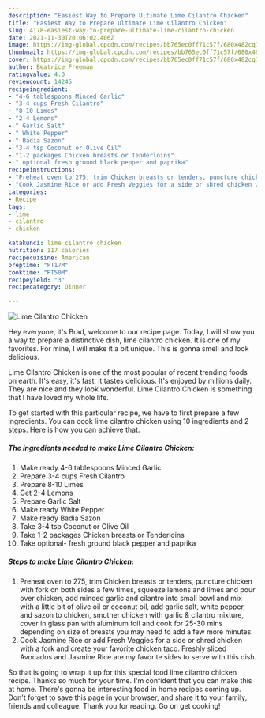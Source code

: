 ```yaml
---
description: "Easiest Way to Prepare Ultimate Lime Cilantro Chicken"
title: "Easiest Way to Prepare Ultimate Lime Cilantro Chicken"
slug: 4178-easiest-way-to-prepare-ultimate-lime-cilantro-chicken
date: 2021-11-30T20:06:02.406Z
image: https://img-global.cpcdn.com/recipes/bb765ec0ff71c57f/680x482cq70/lime-cilantro-chicken-recipe-main-photo.jpg
thumbnail: https://img-global.cpcdn.com/recipes/bb765ec0ff71c57f/680x482cq70/lime-cilantro-chicken-recipe-main-photo.jpg
cover: https://img-global.cpcdn.com/recipes/bb765ec0ff71c57f/680x482cq70/lime-cilantro-chicken-recipe-main-photo.jpg
author: Beatrice Freeman
ratingvalue: 4.3
reviewcount: 14245
recipeingredient:
- "4-6 tablespoons Minced Garlic"
- "3-4 cups Fresh Cilantro"
- "8-10 Limes"
- "2-4 Lemons"
- " Garlic Salt"
- " White Pepper"
- " Badia Sazon"
- "3-4 tsp Coconut or Olive Oil"
- "1-2 packages Chicken breasts or Tenderloins"
- " optional fresh ground black pepper and paprika"
recipeinstructions:
- "Preheat oven to 275, trim Chicken breasts or tenders, puncture chicken with fork on both sides a few times, squeeze lemons and limes and pour over chicken, add minced garlic and cilantro into small bowl and mix with a little bit of olive oil or coconut oil, add garlic salt, white pepper, and sazon to chicken, smother chicken with garlic &amp; cilantro mixture, cover in glass pan with aluminum foil and cook for 25-30 mins depending on size of breasts you may need to add a few more minutes."
- "Cook Jasmine Rice or add Fresh Veggies for a side or shred chicken with a fork and create your favorite chicken taco. Freshly sliced Avocados and Jasmine Rice are my favorite sides to serve with this dish."
categories:
- Recipe
tags:
- lime
- cilantro
- chicken

katakunci: lime cilantro chicken 
nutrition: 117 calories
recipecuisine: American
preptime: "PT17M"
cooktime: "PT50M"
recipeyield: "3"
recipecategory: Dinner

---
```



![Lime Cilantro Chicken](https://img-global.cpcdn.com/recipes/bb765ec0ff71c57f/680x482cq70/lime-cilantro-chicken-recipe-main-photo.jpg)

Hey everyone, it's Brad, welcome to our recipe page. Today, I will show you a way to prepare a distinctive dish, lime cilantro chicken. It is one of my favorites. For mine, I will make it a bit unique. This is gonna smell and look delicious.



Lime Cilantro Chicken is one of the most popular of recent trending foods on earth. It's easy, it's fast, it tastes delicious. It's enjoyed by millions daily. They are nice and they look wonderful. Lime Cilantro Chicken is something that I have loved my whole life.


To get started with this particular recipe, we have to first prepare a few ingredients. You can cook lime cilantro chicken using 10 ingredients and 2 steps. Here is how you can achieve that.

<!--inarticleads1-->

##### The ingredients needed to make Lime Cilantro Chicken:

1. Make ready 4-6 tablespoons Minced Garlic
1. Prepare 3-4 cups Fresh Cilantro
1. Prepare 8-10 Limes
1. Get 2-4 Lemons
1. Prepare  Garlic Salt
1. Make ready  White Pepper
1. Make ready  Badia Sazon
1. Take 3-4 tsp Coconut or Olive Oil
1. Take 1-2 packages Chicken breasts or Tenderloins
1. Take  optional- fresh ground black pepper and paprika




<!--inarticleads2-->

##### Steps to make Lime Cilantro Chicken:

1. Preheat oven to 275, trim Chicken breasts or tenders, puncture chicken with fork on both sides a few times, squeeze lemons and limes and pour over chicken, add minced garlic and cilantro into small bowl and mix with a little bit of olive oil or coconut oil, add garlic salt, white pepper, and sazon to chicken, smother chicken with garlic &amp; cilantro mixture, cover in glass pan with aluminum foil and cook for 25-30 mins depending on size of breasts you may need to add a few more minutes.
1. Cook Jasmine Rice or add Fresh Veggies for a side or shred chicken with a fork and create your favorite chicken taco. Freshly sliced Avocados and Jasmine Rice are my favorite sides to serve with this dish.




So that is going to wrap it up for this special food lime cilantro chicken recipe. Thanks so much for your time. I'm confident that you can make this at home. There's gonna be interesting food in home recipes coming up. Don't forget to save this page in your browser, and share it to your family, friends and colleague. Thank you for reading. Go on get cooking!
